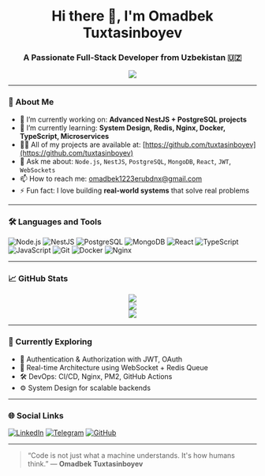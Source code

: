 <h1 align="center">Hi there 👋, I'm Omadbek Tuxtasinboyev</h1>
<h3 align="center">A Passionate Full-Stack Developer from Uzbekistan 🇺🇿</h3>

<p align="center">
  <img src="https://readme-typing-svg.demolab.com/?lines=Backend%20%26%20Frontend%20Developer;Node.js%20Lover;Always%20Learning%20New%20Things;Clean%20Code%20Advocate&center=true&width=440&height=45&pause=1000" />
</p>

---

### 🚀 About Me

- 🔭 I’m currently working on: **Advanced NestJS + PostgreSQL projects**
- 🌱 I’m currently learning: **System Design, Redis, Nginx, Docker, TypeScript, Microservices**
- 👨‍💻 All of my projects are available at: [https://github.com/tuxtasinboyev](https://github.com/tuxtasinboyev)
- 💬 Ask me about: `Node.js`, `NestJS`, `PostgreSQL`, `MongoDB`, `React`, `JWT`, `WebSockets`
- 📫 How to reach me: omadbek1223erubdnx@gmail.com
- ⚡ Fun fact: I love building **real-world systems** that solve real problems

---

### 🛠️ Languages and Tools

![Node.js](https://img.shields.io/badge/Node.js-339933?style=flat-square&logo=node.js&logoColor=white)
![NestJS](https://img.shields.io/badge/NestJS-E0234E?style=flat-square&logo=nestjs&logoColor=white)
![PostgreSQL](https://img.shields.io/badge/PostgreSQL-316192?style=flat-square&logo=postgresql&logoColor=white)
![MongoDB](https://img.shields.io/badge/MongoDB-47A248?style=flat-square&logo=mongodb&logoColor=white)
![React](https://img.shields.io/badge/React-61DAFB?style=flat-square&logo=react&logoColor=black)
![TypeScript](https://img.shields.io/badge/TypeScript-007ACC?style=flat-square&logo=typescript&logoColor=white)
![JavaScript](https://img.shields.io/badge/JavaScript-F7DF1E?style=flat-square&logo=javascript&logoColor=black)
![Git](https://img.shields.io/badge/Git-F05032?style=flat-square&logo=git&logoColor=white)
![Docker](https://img.shields.io/badge/Docker-2496ED?style=flat-square&logo=docker&logoColor=white)
![Nginx](https://img.shields.io/badge/Nginx-009639?style=flat-square&logo=nginx&logoColor=white)

---

### 📈 GitHub Stats

<p align="center">
  <img src="https://github-readme-streak-stats.herokuapp.com/?user=tuxtasinboyev&theme=radical&hide_border=true" />
  <br />
  <img src="https://github-readme-stats.vercel.app/api?username=tuxtasinboyev&show_icons=true&theme=radical&hide_border=true" />
  <br />
  <img src="https://github-readme-stats.vercel.app/api/top-langs/?username=tuxtasinboyev&layout=compact&theme=radical&hide_border=true" />
</p>

---

### 🧠 Currently Exploring

- 🔐 Authentication & Authorization with JWT, OAuth
- 🧵 Real-time Architecture using WebSocket + Redis Queue
- 🛠️ DevOps: CI/CD, Nginx, PM2, GitHub Actions
- ⚙️ System Design for scalable backends

---

### 🌐 Social Links


[![LinkedIn](https://img.shields.io/badge/LinkedIn-blue?style=flat-square&logo=linkedin&logoColor=white)](https://www.linkedin.com/)
[![Telegram](https://img.shields.io/badge/Telegram-blue?style=flat-square&logo=telegram&logoColor=white)](https://t.me/omadbek_tuxtasinboyev_1709)
[![GitHub](https://img.shields.io/badge/GitHub-black?style=flat-square&logo=github&logoColor=white)](https://github.com/tuxtasinboyev)

---

> “Code is not just what a machine understands. It's how humans think.” — **Omadbek Tuxtasinboyev**
